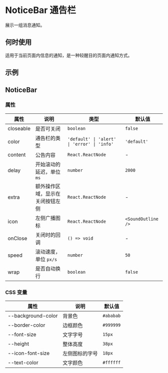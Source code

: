 # NoticeBar 通告栏

展示一组消息通知。

## 何时使用

适用于当前页面内信息的通知，是一种较醒目的页面内通知方式。

## 示例

<code src="./demos/demo1.tsx"></code>

## NoticeBar

### 属性

| 属性      | 说明                             | 类型                                        | 默认值             |
| --------- | -------------------------------- | ------------------------------------------- | ------------------ |
| closeable | 是否可关闭                       | `boolean`                                   | `false`            |
| color     | 通告栏的类型                     | `'default' \| 'alert' \| 'error' \| 'info'` | `'default'`        |
| content   | 公告内容                         | `React.ReactNode`                           | -                  |
| delay     | 开始滚动的延迟，单位 `ms`        | `number`                                    | `2000`             |
| extra     | 额外操作区域，显示在关闭按钮左侧 | `React.ReactNode`                           | -                  |
| icon      | 左侧广播图标                     | `React.ReactNode`                           | `<SoundOutline />` |
| onClose   | 关闭时的回调                     | `() => void`                                | -                  |
| speed     | 滚动速度，单位 `px/s`            | `number`                                    | `50`               |
| wrap      | 是否自动换行                     | `boolean`                                   | `false`            |

### CSS 变量

| 属性               | 说明           | 默认值    |
| ------------------ | -------------- | --------- |
| --background-color | 背景色         | `#ababab` |
| --border-color     | 边框颜色       | `#999999` |
| --font-size        | 文字字号       | `15px`    |
| --height           | 整体高度       | `38px`    |
| --icon-font-size   | 左侧图标的字号 | `18px`    |
| --text-color       | 文字颜色       | `#ffffff` |
